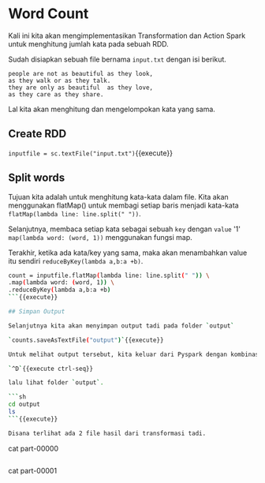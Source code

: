 # Word Count

Kali ini kita akan mengimplementasikan Transformation dan Action Spark untuk menghitung jumlah kata pada sebuah RDD.

Sudah disiapkan sebuah file bernama `input.txt` dengan isi berikut.

```
people are not as beautiful as they look, 
as they walk or as they talk.
they are only as beautiful  as they love, 
as they care as they share.
```

Lal kita akan menghitung dan mengelompokan kata yang sama.

## Create RDD

`inputfile = sc.textFile("input.txt")`{{execute}}

## Split words

Tujuan kita adalah untuk menghitung kata-kata dalam file. Kita akan menggunakan flatMap() untuk membagi setiap baris menjadi kata-kata `flatMap(lambda line: line.split(" "))`.

Selanjutnya, membaca setiap kata sebagai sebuah `key` dengan `value` '1' `map(lambda word: (word, 1))` menggunakan fungsi map.

Terakhir, ketika ada kata/key yang sama, maka akan menambahkan value itu sendiri `reduceByKey(lambda a,b:a +b)`.

```sh
count = inputfile.flatMap(lambda line: line.split(" ")) \
.map(lambda word: (word, 1)) \
.reduceByKey(lambda a,b:a +b)
```{{execute}}

## Simpan Output

Selanjutnya kita akan menyimpan output tadi pada folder `output`

`counts.saveAsTextFile("output")`{{execute}}

Untuk melihat output tersebut, kita keluar dari Pyspark dengan kombinasi <kbd>Ctrl</kbd>+<kbd>D</kbd>

`^D`{{execute ctrl-seq}}

lalu lihat folder `output`.

```sh
cd output
ls
```{{execute}}

Disana terlihat ada 2 file hasil dari transformasi tadi.

```
cat part-00000
```{{execute}}
```
cat part-00001
```{{execute}}
